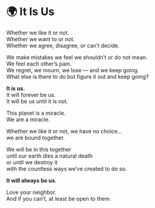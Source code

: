 # 🌍 It Is Us  

Whether we like it or not.  
Whether we want to or not.  
Whether we agree, disagree, or can’t decide.  

We make mistakes we feel we shouldn’t or do not mean.  
We feel each other’s pain.  
We regret, we mourn, we lose — and we keep going.  
What else is there to do but figure it out and keep going?

**It is us.**  
It will forever be us.  
It will be us until it is not.  

This planet is a miracle.  
We are a miracle.  

Whether we like it or not, we have no choice...  
we are bound together.  

We will be in this together  
until our earth dies a natural death  
or until we destroy it  
with the countless ways we’ve created to do so.  

**It will always be us.**  

Love your neighbor.  
And if you can’t, at least be open to them.  
